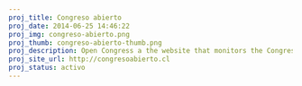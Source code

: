 ```yaml
---
proj_title: Congreso abierto
proj_date: 2014-06-25 14:46:22
proj_img: congreso-abierto.png
proj_thumb: congreso-abierto-thumb.png
proj_description: Open Congress a the website that monitors the Congress of Chile. Users can view the different legislative projects, follow its status in Congress, establish alerts of the materials that are of interest to them and communicate directly with their congressman/congresswomen. 
proj_site_url: http://congresoabierto.cl
proj_status: activo
---
```

